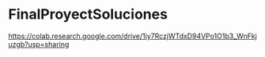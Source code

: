 # FinalProyectSoluciones
https://colab.research.google.com/drive/1iy7RczjWTdxD94VPo1O1b3_WnFkjuzgb?usp=sharing
